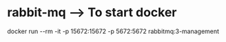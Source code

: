 # rabbit-mq --> To start docker
docker run --rm -it -p 15672:15672 -p 5672:5672 rabbitmq:3-management

